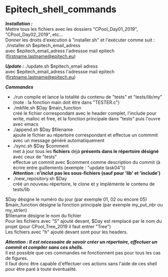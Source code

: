 # Epitech_shell_commands

***Installation :***  
Mettre tous les fichiers avec les dossiers "CPool_Day01_2019", "CPool_Day02_2019", etc...  
Donner les droits d'exécution à "installer.sh" et l'exécuter comme suit :  
./installer.sh $epitech_email_adress  
avec $epitech_email_adress l'adressse mail epitech (firstname.lastname@epitech.eu)

***Update :***
./update.sh $epitech_email adress  
avec $epitech_email_adress l'adressse mail epitech (firstname.lastname@epitech.eu)

***Commandes***
- ./run
  compile et lance la totalité du contenu de "tests" et "tests/lib/my" (note : la fonction main doit être dans "TESTER.c")
- ./mkfile.sh $Day $main_function  
  créé le fichier correspondant avec le header complet, l'include pour write, malloc et free, et la fonction principale dans "tests" puis l'ouvre avec emacs  
- ./append.sh $Day $filename  
  ajoute le fichier au répertoire correspondant et effectue un commmit avec un message généré automatiquement  
- ./sync.sh $Day $comment  
  met à jour tous les **fichiers** déjà **présents dans le répertoire désigné** avec ceux de "tests"  
    effectue un commit avec $comment comme description du commit (à écrire entre guillements (exemple : "update task04"))  
      **Attention : n'inclut pas les sous-fichiers (sauf pour 'lib' et 'include')**  
- ./new_repository.sh $Day  
  créé un nouveau répertoire, le clone et y implémente le contenu de tests/lib  
  
$Day désigne le numéro du jour (par exemple 01, 02 ou encore 05)  
$main_function désigne la fonction principale (par exemple my_put_nbr ou my_strlen)  
$filename désigne le nom du fichier  
Pour les fichiers avec "S" ajouté devant, $Day est remplacé par le nom du projet (pour CPool_Tree_2019 il faut entrer "Tree")  
Les fichiers avec "h" ajouté devant sont pour les headers.

***Attention : Il est nécessaire de savoir créer un répertoire, effectuer un commit et compiler sans ces shells.***  
Il est possible que ces commandes ne fonctionnent pas pour tous les cas de figures.  
Il faut donc être capable d'effectuer ces actions sans l'aide de ces shell pour être paré à toute éventualité.
